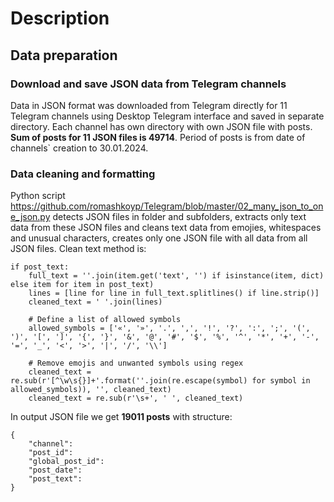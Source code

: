 # Description

## Data preparation

### Download and save JSON data from Telegram channels
Data in JSON format was downloaded from Telegram directly for 11 Telegram channels using Desktop Telegram interface and saved in separate directory. Each channel has own directory with own JSON file with posts. **Sum of posts for 11 JSON files is 49714**. Period of posts is from date of channels` creation to 30.01.2024.

### Data cleaning and formatting
Python script https://github.com/romashkoyp/Telegram/blob/master/02_many_json_to_one_json.py detects JSON files in folder and subfolders, extracts only text data from these JSON files and cleans text data from emojies, whitespaces and unusual characters, creates only one JSON file with all data from all JSON files.
Clean text method is:
```
if post_text:
    full_text = ''.join(item.get('text', '') if isinstance(item, dict) else item for item in post_text)
    lines = [line for line in full_text.splitlines() if line.strip()]
    cleaned_text = ' '.join(lines)

    # Define a list of allowed symbols
    allowed_symbols = ['«', '»', '.', ',', '!', '?', ':', ';', '(', ')', '[', ']', '{', '}', '&', '@', '#', '$', '%', '^', '*', '+', '-', '=', '_', '<', '>', '|', '/', '\\']

    # Remove emojis and unwanted symbols using regex
    cleaned_text = re.sub(r'[^\w\s{}]+'.format(''.join(re.escape(symbol) for symbol in allowed_symbols)), '', cleaned_text)
    cleaned_text = re.sub(r'\s+', ' ', cleaned_text)
```

In output JSON file we get **19011 posts** with structure:
```
{
    "channel":
    "post_id":
    "global_post_id":
    "post_date":
    "post_text":
}
```
